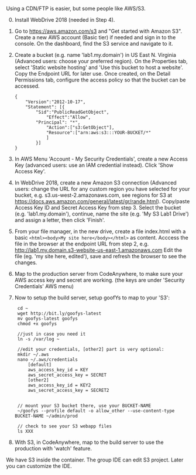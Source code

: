 

Using a CDN/FTP is easier, but some people like AWS/S3.

0. Install WebDrive 2018 (needed in Step 4).

1. Go to https://aws.amazon.com/s3 and "Get started with Amazon S3". Create a new AWS account (Basic tier) if needed and sign in to the console. On the dashboard, find the S3 service and navigate to it.

2. Create a bucket (e.g. name 'lab1.my.domain') in US East N. Virginia (Advanced users: choose your preferred region). On the Properties tab, select 'Static website hosting' and 'Use this bucket to host a website'. Copy the Endpoint URL for later use. Once created, on the Detail Permissions tab, configure the access policy so that the bucket can be accessed.
	```
	{
		"Version":"2012-10-17",
		"Statement": [{
			"Sid":"PublicReadGetObject",
				"Effect":"Allow",
			"Principal": "*",
				"Action":["s3:GetObject"],
				"Resource":["arn:aws:s3:::YOUR-BUCKET/*"
				]
			}]
	}
	```

3. In AWS Menu 'Account - My Security Credentials', create a new Access Key (advanced users: use an IAM credential instead). Click 'Show Access Key'. 

4. In WebDrive 2018, create a new Amazon S3 connection (Advanced users: change the URL for any custom region you have selected for your bucket, e.g. s3.us-west-2.amazonaws.com, see regions for S3 at https://docs.aws.amazon.com/general/latest/gr/rande.html). Copy/paste Access Key ID and Secret Access Key from step 3. Select the bucket (e.g. 'lab1.my.domain'), continue, name the site (e.g. 'My S3 Lab1 Drive') and assign a letter, then click 'Finish'.

5. From your file manager, in the new drive, create a file index.html with a basic `<html><body>My site here</body></html>` as content.
Acccess the file in the browser at the endpoint URL from step 2, e.g.  http://lab1.my.domain.s3-website-us-east-1.amazonaws.com 
Edit the file (eg. 'my site here, edited'), save and refresh the browser to see the changes.

6. Map to the production server from CodeAnywhere, to make sure your AWS access key and secret are working. (the keys are under 'Security Credentials' AWS menu)

7. Now to setup the build server, setup goofYs to map to your 'S3':

		cd ~
		wget http://bit.ly/goofys-latest
		mv goofys-latest goofys
		chmod +x goofys

		//just in case you need it
		ln -s /var/log ~

		//edit your credentials, [other2] part is very optional:
		mkdir ~/.aws
		nano ~/.aws/credentials
			[default]
			aws_access_key_id = KEY
			aws_secret_access_key = SECRET
			[other2]
			aws_access_key_id = KEY2
			aws_secret_access_key = SECRET2


		// mount your S3 bucket there, use your BUCKET-NAME
		~/goofys --profile default -o allow_other --use-content-type BUCKET-NAME ~/admin/prod

		// check to see your S3 webapp files
		ls XXX

8. With S3, in CodeAnywhere, map to the build server to use the production with 'watch' feature.

 We have S3 inside the container. The group IDE can edit S3 project. Later you can customize the IDE.


